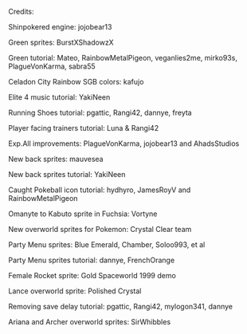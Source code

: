 Credits:

Shinpokered engine: jojobear13

Green sprites: BurstXShadowzX

Green tutorial: Mateo, RainbowMetalPigeon, veganlies2me, mirko93s, PlagueVonKarma,
sabra55

Celadon City Rainbow SGB colors: kafujo

Elite 4 music tutorial: YakiNeen

Running Shoes tutorial: pgattic, Rangi42, dannye, freyta

Player facing trainers tutorial: Luna & Rangi42

Exp.All improvements: PlagueVonKarma, jojobear13 and AhadsStudios

New back sprites: mauvesea

New back sprites tutorial: YakiNeen

Caught Pokeball icon tutorial: hydhyro, JamesRoyV and RainbowMetalPigeon

Omanyte to Kabuto sprite in Fuchsia: Vortyne

New overworld sprites for Pokemon: Crystal Clear team

Party Menu sprites: Blue Emerald, Chamber, Soloo993, et al

Party Menu sprites tutorial: dannye, FrenchOrange

Female Rocket sprite: Gold Spaceworld 1999 demo

Lance overworld sprite: Polished Crystal

Removing save delay tutorial: pgattic, Rangi42, mylogon341, dannye

Ariana and Archer overworld sprites: SirWhibbles
